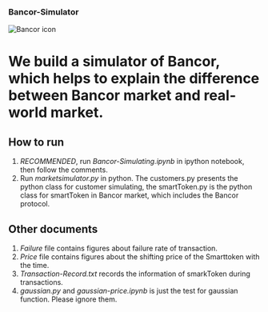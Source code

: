 ### Bancor-Simulator

![Bancor icon](https://i.ytimg.com/vi/MKZz775lXV8/maxresdefault.jpg)

# We build a simulator of Bancor, which helps to explain the difference between Bancor market and real-world market.

## How to run

1. *RECOMMENDED*, run *Bancor-Simulating.ipynb* in ipython notebook, then follow the comments.
2. Run *marketsimulator.py* in python. The customers.py presents the python class for customer simulating, the smartToken.py is the python class for smartToken in Bancor market, which includes the Bancor protocol.

## Other documents

1. *Failure* file contains figures about failure rate of transaction.
2. *Price* file contains figures about the shifting price of the Smarttoken with the time.
3. *Transaction-Record.txt* records the information of smarkToken during transactions.
4. *gaussian.py* and *gaussian-price.ipynb* is just the test for gaussian function. Please ignore them.


